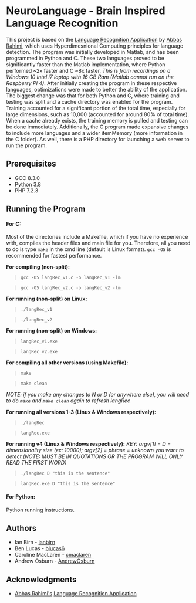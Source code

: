 # NeuroLanguage - Brain Inspired Language Recognition
This project is based on the [Language Recognition Application](https://github.com/abbas-rahimi/HDC-Language-Recognition) by [Abbas Rahimi](https://github.com/abbas-rahimi), 
which uses Hyperdimesnional Computing principles for language detection. The program was initially developed in Matlab, and has been programmed 
in Python and C. These two languages proved to be significantly faster than the Matlab implementation, where Python performed ~2x faster and C ~8x faster. 
*This is from recordings on a Windows 10 Intel i7 laptop with 16 GB Ram (Matlab cannot run on the Raspberry PI 4)*. After initially creating the program 
in these respective languages, optimizations were made to better the ability of the application. The biggest change was that for both Python and C, 
where training and testing was split and a cache directory was enabled for the program. Training accounted for a significant portion of the
total time, especially for large dimensions, such as 10,000 (accounted for around 80% of total time). When a cache already exists, the training
memory is pulled and testing can be done immediately. Additionally, the C program made expansive changes to include more languages and a wider
itemMemory (more information in the C folder). As well, there is a PHP directory for launching a web server to run the program.

## Prerequisites
* GCC 8.3.0
* Python 3.8
* PHP 7.2.3

## Running the Program
#### For C: 
Most of the directories include a Makefile, which if you have no experience with, compiles the header files and main file for you. Therefore,
all you need to do is type `make` in the cmd line (default is Linux format). `gcc -O5` is recommended for fastest performance.

**For compiling (non-split):**
> `gcc -O5 langRec_v1.c -o langRec_v1 -lm`

> `gcc -O5 langRec_v2.c -o langRec_v2 -lm`


**For running (non-split) on Linux:**
> `./langRec_v1`

> `./langRec_v2`


**For running (non-split) on Windows:**
> `langRec_v1.exe`

> `langRec_v2.exe`


**For compiling all other versions (using Makefile):**
> `make`

> `make clean`

*NOTE: if you make any changes to N or D (or anywhere else), you will need to do `make` and `make clean` again to refresh langRec*


**For running all versions 1-3 (Linux & Windows respectively):**
> `./langRec`

> `langRec.exe`


**For running v4 (Linux & Windows respectively):**
*KEY: argv[1] = D = dimensionality size (ex: 10000); argv[2] = phrase = unknown you want to detect (NOTE: MUST BE IN QUOTATIONS OR THE PROGRAM WILL ONLY READ THE FIRST WORD)*

> `./langRec D "this is the sentence"`

> `langRec.exe D "this is the sentence"`


#### For Python:
Python running instructions.

## Authors
* Ian Birn - [ianbirn](https://github.com/ianbirn)
* Ben Lucas - [blucas6](https://github.com/blucas6)
* Caroline MacLaren - [cmaclaren](https://github.com/cmaclaren)
* Andrew Osburn - [AndrewOsburn](https://github.com/AndrewOsburn)

## Acknowledgments
* [Abbas Rahimi's](https://github.com/abbas-rahimi) [Language Recognition Application](https://github.com/abbas-rahimi/HDC-Language-Recognition)